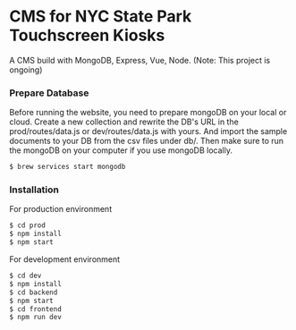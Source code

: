 # CMS for NYC State Park Touchscreen Kiosks

A CMS build with MongoDB, Express, Vue, Node. (Note: This project is ongoing)

### Prepare Database
Before running the website, you need to prepare mongoDB on your local or cloud.
Create a new collection and rewrite the DB's URL in the prod/routes/data.js or dev/routes/data.js with yours.
And import the sample documents to your DB from the csv files under db/.
Then make sure to run the mongoDB on your computer if you use mongoDB locally.

```sh
$ brew services start mongodb
```

### Installation

For production environment

```sh
$ cd prod
$ npm install
$ npm start
```

For development environment

```sh
$ cd dev
$ npm install
$ cd backend
$ npm start
$ cd frontend
$ npm run dev
```
